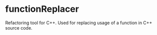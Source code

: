 functionReplacer
================

Refactoring tool for C++.  Used for replacing usage of a function in C++ source code. 